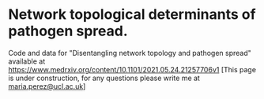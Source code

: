 # Network topological determinants of pathogen spread. 
Code and data for "Disentangling network topology and pathogen spread" available at https://www.medrxiv.org/content/10.1101/2021.05.24.21257706v1
[This page is under construction, for any questions please write me at maria.perez@ucl.ac.uk]
